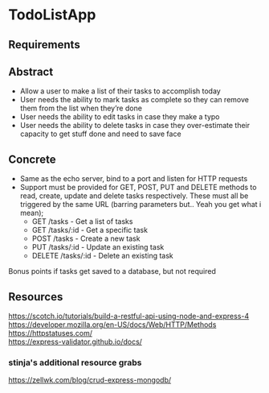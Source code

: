 # TodoListApp



## Requirements


## Abstract

* Allow a user to make a list of their tasks to accomplish today
* User needs the ability to mark tasks as complete so they can remove them from the list when they’re done
* User needs the ability to edit tasks in case they make a typo
* User needs the ability to delete tasks in case they over-estimate their capacity to get stuff done and need to save face

## Concrete
* Same as the echo server, bind to a port and listen for HTTP requests
* Support must be provided for GET, POST, PUT and DELETE methods to read, create, update and delete tasks respectively. These must all be triggered by the same URL (barring parameters but.. Yeah you get what i mean);
  * GET /tasks - Get a list of tasks
  * GET /tasks/:id - Get a specific task
  * POST /tasks - Create a new task
  * PUT /tasks/:id - Update an existing task
  * DELETE /tasks/:id - Delete an existing task

Bonus points if tasks get saved to a database, but not required

## Resources
https://scotch.io/tutorials/build-a-restful-api-using-node-and-express-4  
https://developer.mozilla.org/en-US/docs/Web/HTTP/Methods  
https://httpstatuses.com/  
https://express-validator.github.io/docs/  


### stinja's additional resource grabs
https://zellwk.com/blog/crud-express-mongodb/  
